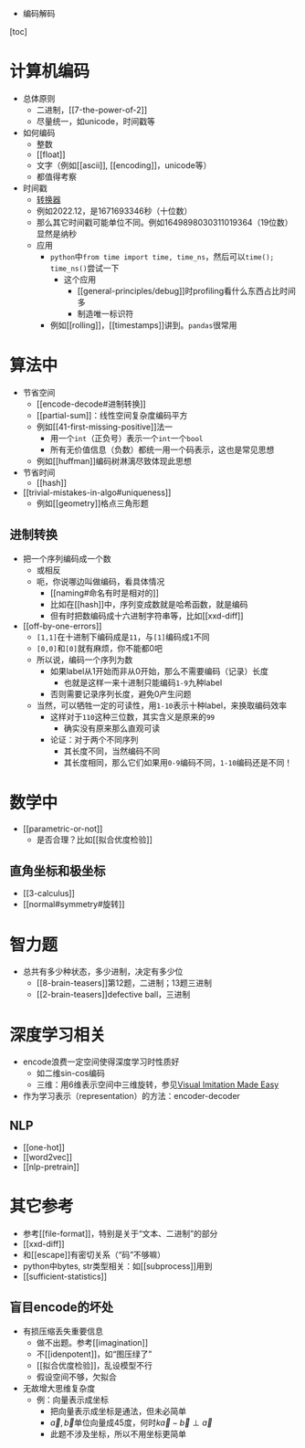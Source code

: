 - 编码解码

[toc]
# 计算机编码
- 总体原则
  - 二进制，[[7-the-power-of-2]]
  - 尽量统一，如unicode，时间戳等
- 如何编码
  - 整数
  - [[float]]
  - 文字（例如[[ascii]], [[encoding]]，unicode等）
  - 都值得考察
- 时间戳
  - [转换器](https://tool.lu/timestamp/)
  - 例如2022.12，是1671693346秒（十位数）
  - 那么其它时间戳可能单位不同。例如1649898030311019364（19位数）显然是纳秒
  - 应用
    - `python`中`from time import time, time_ns`，然后可以`time(); time_ns()`尝试一下
      - 这个应用
        - [[general-principles/debug]]时profiling看什么东西占比时间多
        - 制造唯一标识符
    - 例如[[rolling]]，[[timestamps]]讲到。`pandas`很常用
# 算法中
- 节省空间
  - [[encode-decode#进制转换]]
  - [[partial-sum]]：线性空间复杂度编码平方
  - 例如[[41-first-missing-positive]]法一
    - 用一个`int`（正负号）表示一个`int`一个`bool`
    - 所有无价值信息（负数）都统一用一个码表示，这也是常见思想
  - 例如[[huffman]]编码树淋漓尽致体现此思想
- 节省时间
  - [[hash]]
- [[trivial-mistakes-in-algo#uniqueness]]
  - 例如[[geometry]]格点三角形题
## 进制转换
- 把一个序列编码成一个数
  - 或相反
  - 呃，你说哪边叫做编码，看具体情况
    - [[naming#命名有时是相对的]]
    - 比如在[[hash]]中，序列变成数就是哈希函数，就是编码
    - 但有时把数编码成十六进制字符串等，比如[[xxd-diff]]
- [[off-by-one-errors]]
  - `[1,1]`在十进制下编码成是`11`，与`[1]`编码成`1`不同
  - `[0,0]`和`[0]`就有麻烦，你不能都0吧
  - 所以说，编码一个序列为数
    - 如果label从1开始而非从0开始，那么不需要编码（记录）长度
      - 也就是这样一来十进制只能编码`1-9`九种label
    - 否则需要记录序列长度，避免0产生问题
  - 当然，可以牺牲一定的可读性，用`1-10`表示十种label，来换取编码效率
    - 这样对于`110`这种三位数，其实含义是原来的`99`
      - 确实没有原来那么直观可读
    - 论证：对于两个不同序列
      - 其长度不同，当然编码不同
      - 其长度相同，那么它们如果用`0-9`编码不同，`1-10`编码还是不同！
# 数学中
- [[parametric-or-not]]
  - 是否合理？比如[[拟合优度检验]]
## 直角坐标和极坐标
- [[3-calculus]]
- [[normal#symmetry#旋转]]
# 智力题
- 总共有多少种状态，多少进制，决定有多少位
  - [[8-brain-teasers]]第12题，二进制；13题三进制
  - [[2-brain-teasers]]defective ball，三进制
# 深度学习相关
- encode浪费一定空间使得深度学习时性质好
  - 如二维sin-cos编码
  - 三维：用6维表示空间中三维旋转，参见[Visual Imitation Made Easy](https://dhiraj100892.github.io/Visual-Imitation-Made-Easy/resources/paper.pdf)
- 作为学习表示（representation）的方法：encoder-decoder
## NLP
- [[one-hot]]
- [[word2vec]]
- [[nlp-pretrain]]
# 其它参考
- 参考[[file-format]]，特别是关于“文本、二进制”的部分
- [[xxd-diff]]
- 和[[escape]]有密切关系（“码”不够嘛）
- python中bytes, str类型相关：如[[subprocess]]用到
- [[sufficient-statistics]]
## 盲目encode的坏处
- 有损压缩丢失重要信息
  - 做不出题。参考[[imagination]]
  - 不[[idenpotent]]，如“图压绿了”
  - [[拟合优度检验]]，乱设模型不行
  - 假设空间不够，欠拟合
- 无故增大思维复杂度
  - 例：向量表示成坐标
     - 把向量表示成坐标是通法，但未必简单
     - $\vec a,\vec b$单位向量成45度，何时$k\vec a - \vec b \perp \vec a$
     - 此题不涉及坐标，所以不用坐标更简单